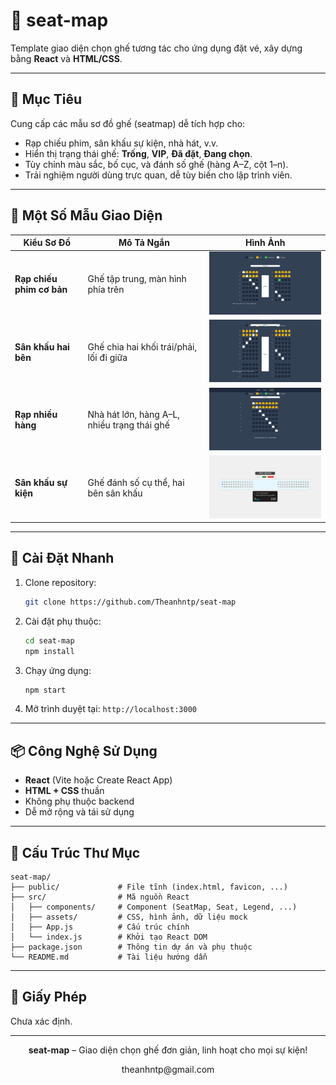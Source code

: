# 🎫 seat-map

Template giao diện chọn ghế tương tác cho ứng dụng đặt vé, xây dựng bằng **React** và **HTML/CSS**.

---

## 🧩 Mục Tiêu

Cung cấp các mẫu sơ đồ ghế (seatmap) dễ tích hợp cho:
- Rạp chiếu phim, sân khấu sự kiện, nhà hát, v.v.
- Hiển thị trạng thái ghế: **Trống**, **VIP**, **Đã đặt**, **Đang chọn**.
- Tùy chỉnh màu sắc, bố cục, và đánh số ghế (hàng A–Z, cột 1–n).
- Trải nghiệm người dùng trực quan, dễ tùy biến cho lập trình viên.

---

## 🎨 Một Số Mẫu Giao Diện

| **Kiểu Sơ Đồ**            | **Mô Tả Ngắn**                                      | **Hình Ảnh**                                                                 |
|---------------------------|-----------------------------------------------------|------------------------------------------------------------------------------|
| **Rạp chiếu phim cơ bản** | Ghế tập trung, màn hình phía trên                  | <img src="/img/Seat1.png" alt="Cinema Basic" width="300" />           |
| **Sân khấu hai bên**      | Ghế chia hai khối trái/phải, lối đi giữa           | <img src="/img/Seat2.png" alt="Stage Two Sides" width="300" />     |
| **Rạp nhiều hàng**        | Nhà hát lớn, hàng A–L, nhiều trạng thái ghế        | <img src="/img/Seat3.png" alt="Large Theater" width="300" />         |
| **Sân khấu sự kiện**      | Ghế đánh số cụ thể, hai bên sân khấu               | <img src="/img/Seat4.png" alt="Event Stage" width="300" />             |

---

## 🚀 Cài Đặt Nhanh

1. Clone repository:
   ```bash
   git clone https://github.com/Theanhntp/seat-map
   ```

2. Cài đặt phụ thuộc:
   ```bash
   cd seat-map
   npm install
   ```

3. Chạy ứng dụng:
   ```bash
   npm start
   ```

4. Mở trình duyệt tại: `http://localhost:3000`

---

## 📦 Công Nghệ Sử Dụng

- **React** (Vite hoặc Create React App)
- **HTML + CSS** thuần
- Không phụ thuộc backend
- Dễ mở rộng và tái sử dụng

---

## 📁 Cấu Trúc Thư Mục

```
seat-map/
├── public/             # File tĩnh (index.html, favicon, ...)
├── src/                # Mã nguồn React
│   ├── components/     # Component (SeatMap, Seat, Legend, ...)
│   ├── assets/         # CSS, hình ảnh, dữ liệu mock
│   ├── App.js          # Cấu trúc chính
│   └── index.js        # Khởi tạo React DOM
├── package.json        # Thông tin dự án và phụ thuộc
└── README.md           # Tài liệu hướng dẫn
```

---

## 📄 Giấy Phép

Chưa xác định.

---

<p align="center">
  <strong>seat-map</strong> – Giao diện chọn ghế đơn giản, linh hoạt cho mọi sự kiện!
</p>
<p align="center">
  theanhntp@gmail.com
</p>